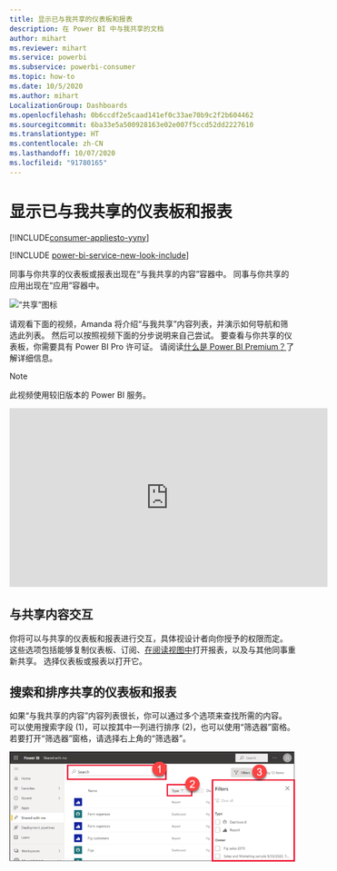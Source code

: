 ```yaml
---
title: 显示已与我共享的仪表板和报表
description: 在 Power BI 中与我共享的文档
author: mihart
ms.reviewer: mihart
ms.service: powerbi
ms.subservice: powerbi-consumer
ms.topic: how-to
ms.date: 10/5/2020
ms.author: mihart
LocalizationGroup: Dashboards
ms.openlocfilehash: 0b6ccdf2e5caad141ef0c33ae70b9c2f2b604462
ms.sourcegitcommit: 6ba33e5a500928163e02e007f5ccd52dd2227610
ms.translationtype: HT
ms.contentlocale: zh-CN
ms.lasthandoff: 10/07/2020
ms.locfileid: "91780165"
---
```

# <a name="display-the-dashboards-and-reports-that-have-been-shared-with-me"></a>显示已与我共享的仪表板和报表

[!INCLUDE[consumer-appliesto-yyny](../includes/consumer-appliesto-yyny.md)]

[!INCLUDE [power-bi-service-new-look-include](../includes/power-bi-service-new-look-include.md)]

同事与你共享的仪表板或报表出现在“与我共享的内容”容器中。 同事与你共享的应用出现在“应用”容器中。   

![“共享”图标](./media/end-user-shared-with-me/power-bi-shared-with-me.png)

请观看下面的视频，Amanda 将介绍“与我共享”内容列表，并演示如何导航和筛选此列表。 然后可以按照视频下面的分步说明来自己尝试。 要查看与你共享的仪表板，你需要具有 Power BI Pro 许可证。 请阅读[什么是 Power BI Premium？](../admin/service-premium-what-is.md)了解详细信息。
    

> [!NOTE]
> 此视频使用较旧版本的 Power BI 服务。
    

<iframe width="560" height="315" src="https://www.youtube.com/embed/G26dr2PsEpk" frameborder="0" allowfullscreen></iframe>

## <a name="interact-with-shared-content"></a>与共享内容交互

你将可以与共享的仪表板和报表进行交互，具体视设计者向你授予的权限而定。 这些选项包括能够复制仪表板、订阅、[在阅读视图中](end-user-reading-view.md)打开报表，以及与其他同事重新共享。 选择仪表板或报表以打开它。


## <a name="search-and-sort-shared-dashboards-and-reports"></a>搜索和排序共享的仪表板和报表
如果“与我共享的内容”内容列表很长，你可以通过多个选项来查找所需的内容。 可以使用搜索字段 (1)，可以按其中一列进行排序 (2)，也可以使用“筛选器”窗格。 若要打开“筛选器”窗格，请选择右上角的“筛选器”。    

![仪表板所有者和搜索](./media/end-user-shared-with-me/power-bi-filter.png)
